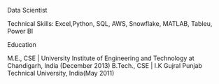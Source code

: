 Data Scientist

Technical Skills: Excel,Python, SQL, AWS, Snowflake, MATLAB, Tableu, Power BI

Education

M.E., CSE | University Institute of Engineering and Technology at Chandigarh, India (December 2013)
B.Tech., CSE | I.K Gujral Punjab Technical University, India(May 2011)
